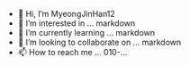 - 👋 Hi, I’m MyeongJinHan12
- 👀 I’m interested in ... markdown
- 🌱 I’m currently learning ... markdown
- 💞️ I’m looking to collaborate on ... markdown 
- 📫 How to reach me ... 010-...


